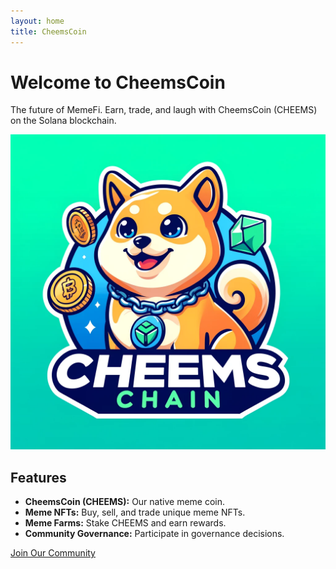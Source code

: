 ```yaml
---
layout: home
title: CheemsCoin
---
```


# Welcome to CheemsCoin

The future of MemeFi. Earn, trade, and laugh with CheemsCoin (CHEEMS) on the Solana blockchain.

![CheemsCoin](assets/images/cheemschain.jpg)

## Features

- **CheemsCoin (CHEEMS):** Our native meme coin.
- **Meme NFTs:** Buy, sell, and trade unique meme NFTs.
- **Meme Farms:** Stake CHEEMS and earn rewards.
- **Community Governance:** Participate in governance decisions.

[Join Our Community](link_to_discord_or_telegram)
